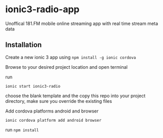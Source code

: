 # ionic3-radio-app
Unoffical 181.FM mobile online streaming app with real time stream meta data

## Installation
Create a new ionic 3 app using
``` npm install -g ionic cordova ```

Browse to your desired project location and open terminal

run

```ionic start ionic3-radio```

choose the blank template and the copy this repo into your project directory, make sure you override the existing files

 
Add cordova platforms android and browser

```ionic cordova platform add android browser```

run
```npm install```

